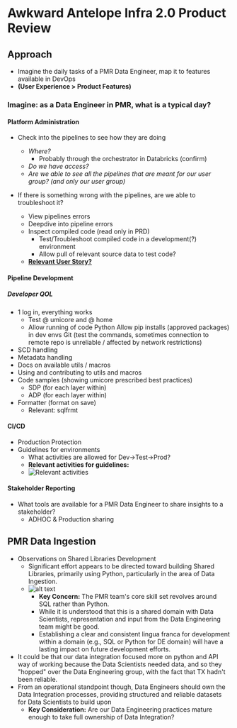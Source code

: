 # Awkward Antelope Infra 2.0 Product Review

## Approach

- Imagine the daily tasks of a PMR Data Engineer, map it to features available in DevOps 
- **(User Experience > Product Features)**
  
### Imagine: as a Data Engineer in PMR, what is a typical day?

#### Platform Administration

- Check into the pipelines to see how they are doing
  - *Where?* 
    - Probably through the orchestrator in Databricks (confirm)
  - *Do we have access?* 
  - *Are we able to see all the pipelines that are meant for our user group? (and only our user group)*
  
- If there is something wrong with the pipelines, are we able to troubleshoot it?
  - View pipelines errors
  - Deepdive into pipeline errors
  - Inspect compiled code (read only in PRD)
    - Test/Troubleshoot compiled code in a development(?) environment
    - Allow pull of relevant source data to test code?
  - **[Relevant User Story?](https://dev.azure.com/umicore/DataAnalytics.IS.DSCoE/_workitems/edit/112238)**

#### Pipeline Development

##### Developer QOL

 - 1 log in, everything works
   - Test @ umicore and @ home
   - Allow running of code
     Python
     Allow pip installs (approved packages) in dev envs
     Git (test the commands, sometimes connection to remote repo is unreliable / affected by network restrictions)
 - SCD handling 
 - Metadata handling 
 - Docs on available utils / macros
 - Using and contributing to utils and macros
 - Code samples (showing umicore prescribed best practices)
   - SDP (for each layer within)
   - ADP (for each layer within)
 - Formatter (format on save)
   - Relevant: sqlfrmt

#### CI/CD

- Production Protection
- Guidelines for environments
  - What activities are allowed for Dev->Test->Prod?
  - **Relevant activities for guidelines:**
  - ![Relevant activities](image.png)

#### Stakeholder Reporting

- What tools are available for a PMR Data Engineer to share insights to a stakeholder?
  - ADHOC & Production sharing

## PMR Data Ingestion 

- Observations on Shared Libraries Development
  - Significant effort appears to be directed toward building Shared Libraries, primarily using Python, particularly in the area of Data Ingestion.
  - ![alt text](image-1.png)
    - **Key Concern:** The PMR team's core skill set revolves around SQL rather than Python.
    - While it is understood that this is a shared domain with Data Scientists, representation and input from the Data Engineering team might be good.
    - Establishing a clear and consistent lingua franca for development within a domain (e.g., SQL or Python for DE domain) will have a lasting impact on future development efforts.
- It could be that our data integration focused more on python and API way of working because the Data Scientists needed data, and so they "hopped" over the Data Engineering group, with the fact that TX hadn't been reliable.
- From an operational standpoint though, Data Engineers should own the Data Integration processes, providing structured and reliable datasets for Data Scientists to build upon
  - **Key Consideration:** Are our Data Engineering practices mature enough to take full ownership of Data Integration?


